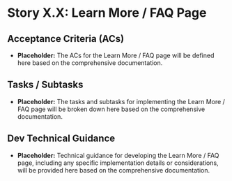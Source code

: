 # Story X.X: Learn More / FAQ Page

## Acceptance Criteria (ACs)

*   **Placeholder:** The ACs for the Learn More / FAQ page will be defined here based on the comprehensive documentation.

## Tasks / Subtasks

*   **Placeholder:** The tasks and subtasks for implementing the Learn More / FAQ page will be broken down here based on the comprehensive documentation.

## Dev Technical Guidance

*   **Placeholder:** Technical guidance for developing the Learn More / FAQ page, including any specific implementation details or considerations, will be provided here based on the comprehensive documentation.
